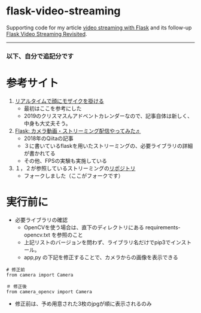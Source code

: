 flask-video-streaming
=====================

Supporting code for my article [video streaming with Flask](http://blog.miguelgrinberg.com/post/video-streaming-with-flask) and its follow-up [Flask Video Streaming Revisited](http://blog.miguelgrinberg.com/post/flask-video-streaming-revisited).

***
### 以下、自分で追記分です

# 参考サイト
1. [リアルタイムで顔にモザイクを掛ける](https://tech.fusic.co.jp/posts/2019-12-03-2019-12-03-put-mosaic-on-human-faces/)
   * 最初はここを参考にした
   * 2019のクリスマスんアドベントカレンダーなので、記事自体は新しく、中身も大丈夫そう。
2. [Flask: カメラ動画・ストリーミング配信やってみた♬](https://qiita.com/MuAuan/items/31830ad8036df5f1f732)
    * 2018年のQiitaの記事
    * ３に書いているflaskを用いたストリーミングの、必要ライブラリの詳細が書かれてる
    * その他、FPSの実験も実施している
3. １，２が参照しているストリーミングの[リポジトリ](https://github.com/miguelgrinberg/flask-video-streaming)
    * フォークしました（ここがフォークです）

# 実行前に
* 必要ライブラリの確認
  * OpenCVを使う場合は、直下のディレクトリにある requirements-opencv.txt を参照のこと
  * 上記リストのバージョンを問わず、ライブラリ名だけでpip3でインストール。
  * app,py の下記を修正することで、カメラからの画像を表示できる
```
# 修正前
from camera import Camera
```
```
＃ 修正後
from camera_opencv import Camera
```

  * 修正前は、予め用意された3枚のjpgが順に表示されるのみ
